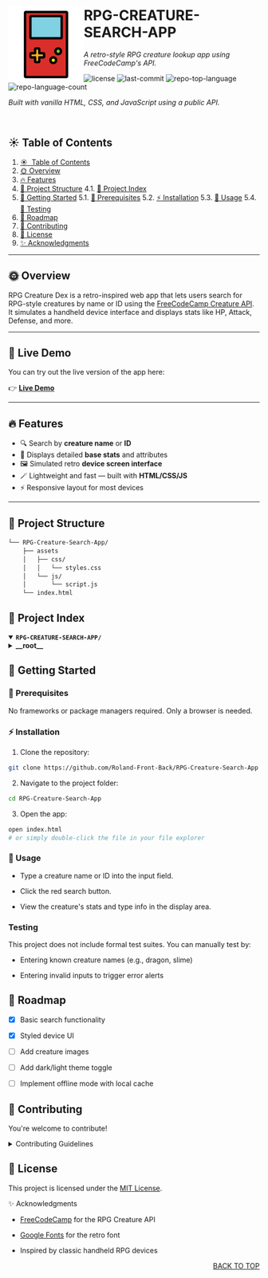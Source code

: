 <div id="top">

<!-- HEADER STYLE: COMPACT -->
<img src="assets/img/game-boy.png" width="30%" align="left">

# RPG-CREATURE-SEARCH-APP

<em>A retro-style RPG creature lookup app using FreeCodeCamp's API.</em>

<!-- BADGES -->
<img src="https://img.shields.io/github/license/Roland-Front-Back/RPG-Creature-Search-App?style=plastic&logo=opensourceinitiative&logoColor=white&color=blueviolet" alt="license">
<img src="https://img.shields.io/github/last-commit/Roland-Front-Back/RPG-Creature-Search-App?style=plastic&logo=git&logoColor=white&color=blueviolet" alt="last-commit">
<img src="https://img.shields.io/github/languages/top/Roland-Front-Back/RPG-Creature-Search-App?style=plastic&color=blueviolet" alt="repo-top-language">
<img src="https://img.shields.io/github/languages/count/Roland-Front-Back/RPG-Creature-Search-App?style=plastic&color=blueviolet" alt="repo-language-count">

<em>Built with vanilla HTML, CSS, and JavaScript using a public API.</em>

<br clear="left"/>

## ☀️ Table of Contents

1. [☀ ️ Table of Contents](#-table-of-contents)
2. [🌞 Overview](#-overview)
3. [🔥 Features](#-features)
4. [🌅 Project Structure](#-project-structure)
   4.1. [🌄 Project Index](#-project-index)
5. [🚀 Getting Started](#-getting-started)
   5.1. [🌟 Prerequisites](#-prerequisites)
   5.2. [⚡ Installation](#-installation)
   5.3. [🔆 Usage](#-usage)
   5.4. [🌠 Testing](#-testing)
6. [🌻 Roadmap](#-roadmap)
7. [🤝 Contributing](#-contributing)
8. [📜 License](#-license)
9. [✨ Acknowledgments](#-acknowledgments)

---

## 🌞 Overview

RPG Creature Dex is a retro-inspired web app that lets users search for RPG-style creatures by name or ID using the [FreeCodeCamp Creature API](https://rpg-creature-api.freecodecamp.rocks/). It simulates a handheld device interface and displays stats like HP, Attack, Defense, and more.

---

## 🔗 Live Demo

You can try out the live version of the app here:

👉 **[Live Demo](https://roland-front-back.github.io/RPG-Creature-Search-App/)**

---

## 🔥 Features

- 🔍 Search by **creature name** or **ID**
- 🧠 Displays detailed **base stats** and attributes
- 🖼️ Simulated retro **device screen interface**
- 🪄 Lightweight and fast — built with **HTML/CSS/JS**
- ⚡ Responsive layout for most devices

---

## 🌅 Project Structure

```sh
└── RPG-Creature-Search-App/
    ├── assets
    │   ├── css/
    │   │   └── styles.css
    │   └── js/
    │       └── script.js
    └── index.html
```

## 🌄 Project Index

<details open> <summary><b><code>RPG-CREATURE-SEARCH-APP/</code></b></summary> <details> <summary><b>__root__</b></summary> <blockquote> <table style='width: 100%; border-collapse: collapse;'> <thead> <tr> <th style='width: 30%; text-align: left;'>File</th> <th style='text-align: left;'>Purpose</th> </tr> </thead> <tr> <td><code>index.html</code></td> <td>Main HTML structure and entry point</td> </tr> <tr> <td><code>assets/css/styles.css</code></td> <td>Styling for the UI (device, screen, buttons)</td> </tr> <tr> <td><code>assets/js/script.js</code></td> <td>Handles user input, fetch calls, and DOM updates</td> </tr> </table> </blockquote> </details> </details>

## 🚀 Getting Started

### 🌟 Prerequisites

No frameworks or package managers required. Only a browser is needed.

### ⚡ Installation

1. Clone the repository:

```sh
git clone https://github.com/Roland-Front-Back/RPG-Creature-Search-App
```

2. Navigate to the project folder:

```sh
cd RPG-Creature-Search-App
```

3. Open the app:

```sh
open index.html
# or simply double-click the file in your file explorer
```

### 🔆 Usage

- Type a creature name or ID into the input field.

- Click the red search button.

- View the creature's stats and type info in the display area.

### Testing

This project does not include formal test suites. You can manually test by:

- Entering known creature names (e.g., dragon, slime)

- Entering invalid inputs to trigger error alerts

## 🌻 Roadmap

- [x] Basic search functionality

- [x] Styled device UI

- [ ] Add creature images

- [ ] Add dark/light theme toggle

- [ ] Implement offline mode with local cache

## 🤝 Contributing

You're welcome to contribute!

<details> <summary>Contributing Guidelines</summary>

    Fork the repository

    Create your branch: git checkout -b feature/new-feature

    Commit changes: git commit -m "Add new feature"

    Push branch: git push origin feature/new-feature

    Submit a pull request

</details>

## 📜 License

This project is licensed under the [MIT License](LICENSE).

✨ Acknowledgments

- <a href="https://www.freecodecamp.org/">FreeCodeCamp</a> for the RPG Creature API

- <a href="https://fonts.google.com/specimen/Silkscreen">Google Fonts</a> for the retro font

- Inspired by classic handheld RPG devices

<div align="right"><a href="#top">BACK TO TOP</a>
</div>
